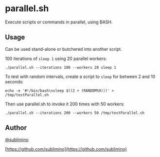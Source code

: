 # parallel.sh
Execute scripts or commands in parallel, using BASH.

## Usage

Can be used stand-alone or butchered into another script.

100 iterations of `sleep 1` using 20 parallel workers:

    ./parallel.sh --iterations 100 --workers 20 sleep 1

To test with random intervals, create a script to `sleep` for between 2 and 10 seconds:

    echo -e '#!/bin/bash\nsleep $((2 + (RANDOM%9)))' > /tmp/testParallel.sh

Then use parallel.sh to invoke it 200 times with 50 workers:

    ./parallel.sh --iterations 200 --workers 50 /tmp/testParallel.sh

## Author
[@sublimino](http://twitter.com/sublimino)

[https://github.com/sublimino](https://github.com/sublimino)
